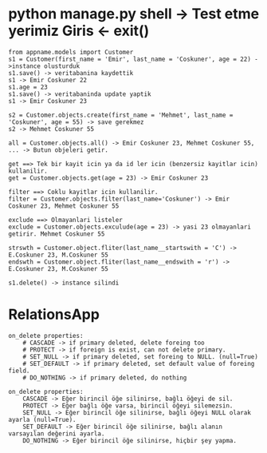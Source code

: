 # python manage.py shell -> Test etme yerimiz Giris <- exit()

    from appname.models import Customer
    s1 = Customer(first_name = 'Emir', last_name = 'Coskuner', age = 22) ->instance olusturduk
    s1.save() -> veritabanina kaydettik
    s1 -> Emir Coskuner 22
    s1.age = 23
    s1.save() -> veritabaninda update yaptik
    s1 -> Emir Coskuner 23

    s2 = Customer.objects.create(first_name = 'Mehmet', last_name = 'Coskuner', age = 55) -> save gerekmez
    s2 -> Mehmet Coskuner 55

    all = Customer.objects.all() -> Emir Coskuner 23, Mehmet Coskuner 55, ... -> Butun objeleri getir.

    get ==> Tek bir kayit icin ya da id ler icin (benzersiz kayitlar icin) kullanilir.
    get = Customer.objects.get(age = 23) -> Emir Coskuner 23

    filter ==> Coklu kayitlar icin kullanilir.
    filter = Customer.objects.filter(last_name='Coskuner') -> Emir Coskuner 23, Mehmet Coskuner 55

    exclude ==> Olmayanlari listeler
    exclude = Customer.objects.exculude(age = 23) -> yasi 23 olmayanlari getirir. Mehmet Coskuner 55

    strswth = Customer.object.fliter(last_name__startswith = 'C') -> E.Coskuner 23, M.Coskuner 55
    endswth = Customer.object.fliter(last_name__endswith = 'r') -> E.Coskuner 23, M.Coskuner 55

    s1.delete() -> instance silindi


# RelationsApp

    on_delete properties:
        # CASCADE -> if primary deleted, delete foreing too
        # PROTECT -> if foreign is exist, can not delete primary.
        # SET_NULL -> if primary deleted, set foreing to NULL. (null=True)
        # SET_DEFAULT -> if primary deleted, set default value of foreing field.
        # DO_NOTHING -> if primary deleted, do nothing

    on_delete properties:
        CASCADE -> Eğer birincil öğe silinirse, bağlı öğeyi de sil.
        PROTECT -> Eğer bağlı öğe varsa, birincil öğeyi silemezsin.
        SET_NULL -> Eğer birincil öğe silinirse, bağlı öğeyi NULL olarak ayarla (null=True).
        SET_DEFAULT -> Eğer birincil öğe silinirse, bağlı alanın varsayılan değerini ayarla.
        DO_NOTHING -> Eğer birincil öğe silinirse, hiçbir şey yapma.